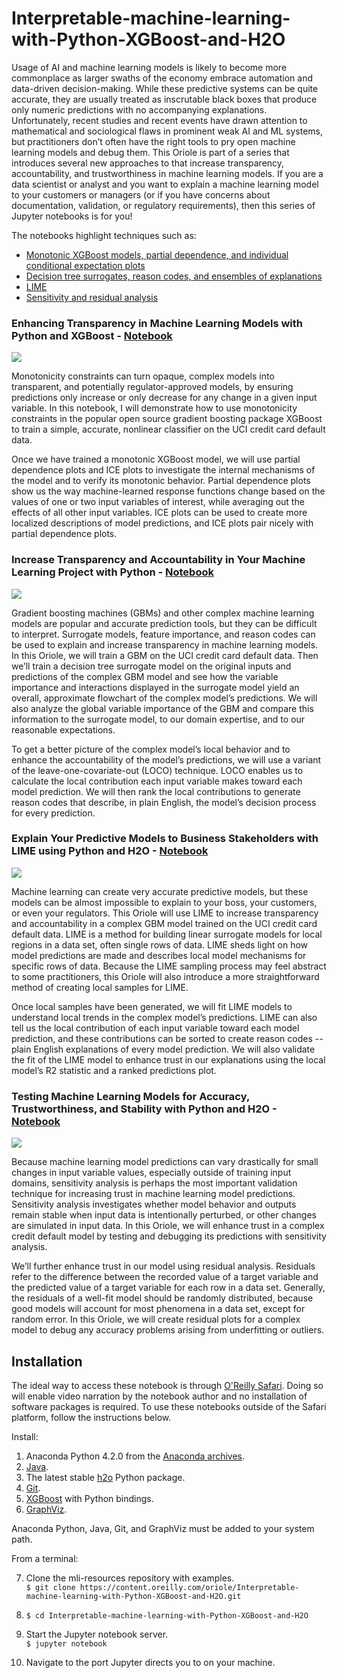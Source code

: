 # Interpretable-machine-learning-with-Python-XGBoost-and-H2O

Usage of AI and machine learning models is likely to become more commonplace as larger swaths of the economy embrace automation and data-driven decision-making. While these predictive systems can be quite accurate, they are usually treated as inscrutable black boxes that produce only numeric predictions with no accompanying explanations. Unfortunately, recent studies and recent events have drawn attention to mathematical and sociological flaws in prominent weak AI and ML systems, but practitioners don’t often have the right tools to pry open machine learning models and debug them. This Oriole is part of a series that introduces several new approaches to that increase transparency, accountability, and trustworthiness in machine learning models. If you are a data scientist or analyst and you want to explain a machine learning model to your customers or managers (or if you have concerns about documentation, validation, or regulatory requirements), then this series of Jupyter notebooks is for you!

The notebooks highlight techniques such as:
* [Monotonic XGBoost models, partial dependence, and individual conditional expectation plots](https://content.oreilly.com/oriole/Interpretable-machine-learning-with-Python-XGBoost-and-H2O/blob/master/xgboost_pdp_ice.ipynb)
* [Decision tree surrogates, reason codes, and ensembles of explanations](https://content.oreilly.com/oriole/Interpretable-machine-learning-with-Python-XGBoost-and-H2O/blob/master/dt_surrogate_loco.ipynb)
* [LIME](https://content.oreilly.com/oriole/Interpretable-machine-learning-with-Python-XGBoost-and-H2O/blob/master/lime.ipynb)
* [Sensitivity and residual analysis](https://content.oreilly.com/oriole/Interpretable-machine-learning-with-Python-XGBoost-and-H2O/blob/master/resid_sens_analysis.ipyn)

### Enhancing Transparency in Machine Learning Models with Python and XGBoost - [Notebook](https://content.oreilly.com/oriole/Interpretable-machine-learning-with-Python-XGBoost-and-H2O/blob/master/xgboost_pdp_ice.ipynb)

![](./readme_pics/pdp_ice.png)

Monotonicity constraints can turn opaque, complex models into transparent, and potentially regulator-approved models, by ensuring predictions only increase or only decrease for any change in a given input variable. In this notebook, I will demonstrate how to use monotonicity constraints in the popular open source gradient boosting package XGBoost to train a simple, accurate, nonlinear classifier on the UCI credit card default data.

Once we have trained a monotonic XGBoost model, we will use partial dependence plots and ICE plots to investigate the internal mechanisms of the model and to verify its monotonic behavior. Partial dependence plots show us the way machine-learned response functions change based on the values of one or two input variables of interest, while averaging out the effects of all other input variables. ICE plots can be used to create more localized descriptions of model predictions, and ICE plots pair nicely with partial dependence plots.


### Increase Transparency and Accountability in Your Machine Learning Project with Python - [Notebook](https://content.oreilly.com/oriole/Interpretable-machine-learning-with-Python-XGBoost-and-H2O/blob/master/dt_surrogate_loco.ipynb)

![](./readme_pics/dt_surrogate.png)

Gradient boosting machines (GBMs) and other complex machine learning models are popular and accurate prediction tools, but they can be difficult to interpret. Surrogate models, feature importance, and reason codes can be used to explain and increase transparency in machine learning models. In this Oriole, we will train a GBM on the UCI credit card default data. Then we’ll train a decision tree surrogate model on the original inputs and predictions of the complex GBM model and see how the variable importance and interactions displayed in the surrogate model yield an overall, approximate flowchart of the complex model’s predictions. We will also analyze the global variable importance of the GBM and compare this information to the surrogate model, to our domain expertise, and to our reasonable expectations.

To get a better picture of the complex model’s local behavior and to enhance the accountability of the model’s predictions, we will use a variant of the leave-one-covariate-out (LOCO) technique. LOCO enables us to calculate the local contribution each input variable makes toward each model prediction. We will then rank the local contributions to generate reason codes that describe, in plain English, the model’s decision process for every prediction.


### Explain Your Predictive Models to Business Stakeholders with LIME using Python and H2O - [Notebook](https://content.oreilly.com/oriole/Interpretable-machine-learning-with-Python-XGBoost-and-H2O/blob/master/lime.ipynb)

![](./readme_pics/lime.png)

Machine learning can create very accurate predictive models, but these models can be almost impossible to explain to your boss, your customers, or even your regulators. This Oriole will use LIME to increase transparency and accountability in a complex GBM model trained on the UCI credit card default data. LIME is a method for building linear surrogate models for local regions in a data set, often single rows of data. LIME sheds light on how model predictions are made and describes local model mechanisms for specific rows of data. Because the LIME sampling process may feel abstract to some practitioners, this Oriole will also introduce a more straightforward method of creating local samples for LIME.

Once local samples have been generated, we will fit LIME models to understand local trends in the complex model’s predictions. LIME can also tell us the local contribution of each input variable toward each model prediction, and these contributions can be sorted to create reason codes -- plain English explanations of every model prediction. We will also validate the fit of the LIME model to enhance trust in our explanations using the local model’s R2 statistic and a ranked predictions plot.

### Testing Machine Learning Models for Accuracy, Trustworthiness, and Stability with Python and H2O - [Notebook](https://content.oreilly.com/oriole/Interpretable-machine-learning-with-Python-XGBoost-and-H2O/blob/master/resid_sens_analysis.ipynb)

![](./readme_pics/resid.png)

Because machine learning model predictions can vary drastically for small changes in input variable values, especially outside of training input domains, sensitivity analysis is perhaps the most important validation technique for increasing trust in machine learning model predictions.
Sensitivity analysis investigates whether model behavior and outputs remain stable when input data is intentionally perturbed, or other changes are simulated in input data. In this Oriole, we will enhance trust in a complex credit default model by testing and debugging its predictions with sensitivity analysis.

We’ll further enhance trust in our model using residual analysis. Residuals refer to the difference between the recorded value of a target variable and the predicted value of a target variable for each row in a data set. Generally, the residuals of a well-fit model should be randomly distributed, because good models will account for most phenomena in a data set, except for random error. In this Oriole, we will create residual plots for a complex model to debug any accuracy problems arising from underfitting or outliers.

## Installation

The ideal way to access these notebook is through [O'Reilly Safari](https://www.safaribooksonline.com/). Doing so will enable video narration by the notebook author and no installation of software packages is required. To use these notebooks outside of the Safari platform, follow the instructions below.

  Install:

  1. Anaconda Python 4.2.0 from the [Anaconda archives](https://repo.continuum.io/archive/).
  2. [Java](https://java.com/download).
  3. The latest stable [h2o](https://www.h2o.ai/download/) Python package.
  4. [Git](https://git-scm.com/downloads).
  5. [XGBoost](https://github.com/dmlc/xgboost) with Python bindings.
  6. [GraphViz](http://www.graphviz.org/).

  Anaconda Python, Java, Git, and GraphViz must be added to your system path.

  From a terminal:

  7. Clone the mli-resources repository with examples.</br>
  `$ git clone https://content.oreilly.com/oriole/Interpretable-machine-learning-with-Python-XGBoost-and-H2O.git`

  8. `$ cd Interpretable-machine-learning-with-Python-XGBoost-and-H2O`

  9. Start the Jupyter notebook server.</br>
  `$ jupyter notebook`

  10. Navigate to the port Jupyter directs you to on your machine.
